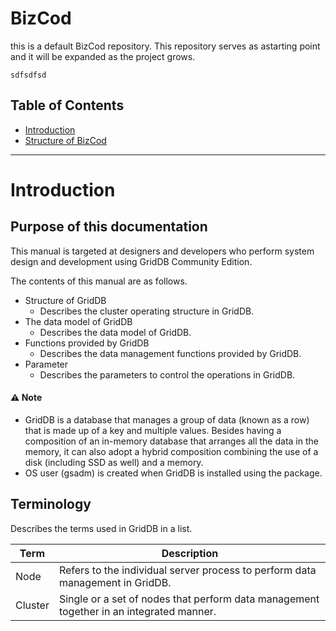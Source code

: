 # BizCod
this is a default BizCod repository. 
This repository serves as  astarting point and it will be expanded as the project grows.

```
sdfsdfsd
```

## Table of Contents
* [Introduction](#introduction)
* [Structure of BizCod](#structure-of-griddb)



---							  
# Introduction									 

## Purpose of this documentation

This manual is targeted at designers and developers who perform system design and development using GridDB Community Edition.

The contents of this manual are as follows.

  - Structure of GridDB
      - Describes the cluster operating structure in GridDB.
  - The data model of GridDB
      - Describes the data model of GridDB.
  - Functions provided by GridDB
      - Describes the data management functions provided by GridDB.
  - Parameter
      - Describes the parameters to control the operations in GridDB.

#### :warning: Note
- GridDB is a database that manages a group of data (known as a row) that is made up of a key and multiple values. Besides having a composition of an in-memory database that arranges all the data in the memory, it can also adopt a hybrid composition combining the use of a disk (including SSD as well) and a memory. 
- OS user (gsadm) is created when GridDB is installed using the package.


## Terminology

Describes the terms used in GridDB in a list.

| Term                                                | Description                                                                                                                                                                                                                                                                                                                                                                                  |
|--------------------------------|------------------------------------------------------------------------|
| Node                                                | Refers to the individual server process to perform data management in GridDB.                                                                                                                                                                                                                                                                                                                |
| Cluster                                             | Single or a set of nodes that perform data management together in an integrated manner.                                                                                                                                                                                                                                                                                                      |
